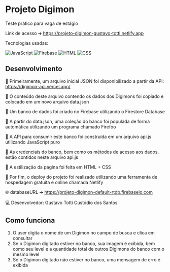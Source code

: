 # Projeto Digimon

Teste prático para vaga de estágio 

Link de acesso ➔ https://projeto-digimon-gustavo-totti.netlify.app

Tecnologias usadas: 
<p align="left">
  <img src="https://img.shields.io/badge/javascript-%23323330.svg?style=for-the-badge&logo=javascript&logoColor=%23F7DF1E" alt="JavaScript" />
  <img src="https://img.shields.io/badge/Firebase-039BE5?style=for-the-badge&logo=Firebase&logoColor=white" alt="Firebase" />
  <img src="https://img.shields.io/badge/html5-E34F26?style=for-the-badge&logo=html5&logoColor=white" alt="HTML" />
  <img src="https://img.shields.io/badge/css3-1572B6?style=for-the-badge&logo=css3&logoColor=white" alt="CSS" />
</p>

## Desenvolvimento

📌 Primeiramente, um arquivo inicial JSON foi disponibilizado a partir da API: https://digimon-api.vercel.app/

📌 O conteúdo deste arquivo contendo os dados dos Digimons foi copiado e colocado em um novo arquivo data.json

📌 Um banco de dados foi criado no Firebase utilizando o Firestore Database

📌 A partir do data.json, uma coleção do banco foi populada de forma automática utilizando um programa chamado Firefoo

📌 A API para consumir este banco foi construída em um arquivo api.js utilizando JavaScript puro 

📌 As credenciais do banco, bem como os métodos de acesso aos dados, estão contidos neste arquivo api.js

📌 A estilização da página foi feita em HTML + CSS 

📌 Por fim, o deploy do projeto foi realizado utilizando uma ferramenta de hospedagem gratuita e online chamada Netlify

🌐 databaseURL ➔ https://projeto-digimon-default-rtdb.firebaseio.com

💻 Desenvolvedor: Gustavo Totti Custódio dos Santos

## Como funciona

1) O user digita o nome de um Digimon no campo de busca e clica em consultar
2) Se o Digimon digitado estiver no banco, sua imagem é exibida, bem como seu level e a quantidade total de outros Digimons do banco com o mesmo level
3) Se o Digimon digitado não estiver no banco, uma mensagem de erro é exibida 



